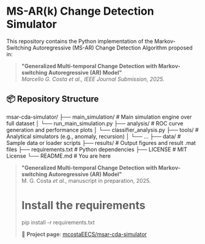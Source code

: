 # MS-AR(k) Change Detection Simulator

This repository contains the Python implementation of the Markov-Switching Autoregressive (MS-AR) Change Detection Algorithm proposed in:

> **"Generalized Multi-temporal Change Detection with Markov-switching Autoregressive (AR) Model"**  
> _Marcello G. Costa et al., IEEE Journal Submission, 2025._

## 📦 Repository Structure

msar-cda-simulator/
├── main_simulation/ # Main simulation engine over full dataset
│ └── run_main_simulation.py
├── analysis/ # ROC curve generation and performance plots
│ └── classifier_analysis.py
├── tools/ # Analytical simulators (e.g., anomaly, recursion)
│ └── ...
├── data/ # Sample data or loader scripts
├── results/ # Output figures and result .mat files
├── requirements.txt # Python dependencies
├── LICENSE # MIT License
└── README.md # You are here

> **"Generalized Multi-temporal Change Detection with Markov-switching Autoregressive (AR) Model"**  
> M. G. Costa *et al.*, manuscript in preparation, 2025.
>
> # Install the requirements
> pip install -r requirements.txt
>
> 🔗 **Project page**: [mcostaEECS/msar-cda-simulator](https://github.com/mcostaEECS/msar-cda-simulator)



